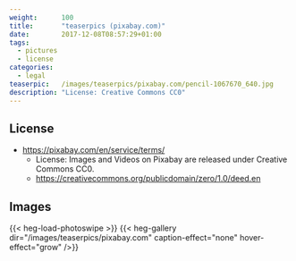 ```yaml
---
weight:      100
title:       "teaserpics (pixabay.com)"
date:        2017-12-08T08:57:29+01:00
tags:
  - pictures
  - license
categories:
  - legal
teaserpic:   /images/teaserpics/pixabay.com/pencil-1067670_640.jpg
description: "License: Creative Commons CC0"
---
```



## License
* https://pixabay.com/en/service/terms/
  * License: Images and Videos on Pixabay are released under Creative Commons CC0.
  * https://creativecommons.org/publicdomain/zero/1.0/deed.en

## Images
{{< heg-load-photoswipe >}}
{{< heg-gallery dir="/images/teaserpics/pixabay.com" caption-effect="none" hover-effect="grow" />}} 
